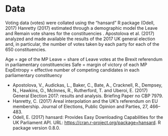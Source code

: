 # Data

Voting data (votes) were collated using the “hansard” R package (Odell, 2017)
Hanretty (2017) estimated through a demographic model the Leave and Remain vote shares for the constituencies .
Apostolova et al. (2017) analyzed and made available the results of the 2017 UK general election and, in particular, the number of votes taken by each party for each of the 650 constituencies.
 
Age = age of the MP
Leave = share of Leave votes at the Brexit referendum in parliamentary constituencies
Safe = margin of victory of each MP
ExpEntropy = effective number of competing candidates in each parliamentary constituency

- Apostolova, V., Audickas, L., Baker, C., Bate, A., Cracknell, R., Dempsey, N., Hawkins, O., McInnes, R., Rutherford, T. and Uberoi, E. (2017) General Election 2017: results and analysis. Briefing Paper no CBP 7979.
- Hanretty, C. (2017) Areal interpolation and the UK’s referendum on EU membership. Journal of Elections, Public Opinion and Parties, 27, 466–483.
- Odell, E. (2017) hansard: Provides Easy Downloading Capabilities for the UK Parliament API. URL: https://cran.r-project.org/package=hansard. R package version 0.8.0.
